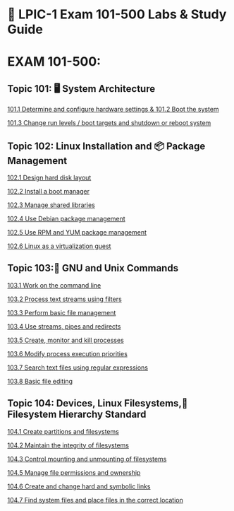 # 🔧 LPIC-1 Exam 101-500 Labs & Study Guide

# EXAM 101-500:
## Topic 101: 🖥️ System Architecture
[101.1 Determine and configure hardware settings & 101.2 Boot the system](https://github.com/Jose01000111/101.1-Determine-and-configure-hardware-settings.git)

[101.3 Change run levels / boot targets and shutdown or reboot system](https://github.com/Jose01000111/101.3-Change-run-levels-boot-targets-and-shutdown-or-reboot-system.git)

## Topic 102: Linux Installation and 📦 Package Management

[102.1 Design hard disk layout](https://github.com/Jose01000111/102.1-Disk_Layout_design.git)
 
[102.2 Install a boot manager](https://github.com/Jose01000111/LPIC1-102.2-Install-a-Boot-Manager.git)
 
[102.3 Manage shared libraries](https://github.com/Jose01000111/102.3-Managed-Shared-Libraries.git)
 
[102.4 Use Debian package management](https://github.com/Jose01000111/102.4-Use-Debian-Package-Management.git)
 
[102.5 Use RPM and YUM package management](https://github.com/Jose01000111/102.5-Use-RPM-and-YUM-package-management.git)
 
[102.6 Linux as a virtualization guest](https://github.com/Jose01000111/Linux-as-a-Virtualization-Guest.git)

## Topic 103:🐧 GNU and Unix Commands

[103.1 Work on the command line](https://github.com/Jose01000111/103.1-Work-on-the-command-line.git)
 
[103.2 Process text streams using filters](https://github.com/Jose01000111/103.2-Process-Text-Streams-Using-Filters.git)
 
[103.3 Perform basic file management](https://github.com/Jose01000111/103.3-Perform-Basic-File-Management.git)
 
[103.4 Use streams, pipes and redirects](https://github.com/Jose01000111/103.4-Use-Streams-Pipes-and-Redirects.git)
 
[103.5 Create, monitor and kill processes](https://github.com/Jose01000111/103.5-Create-Monitor-and-Kill-Processes.git)
 
[103.6 Modify process execution priorities](https://github.com/Jose01000111/103.6-Modify-process-execution-priorities.git)
 
[103.7 Search text files using regular expressions](https://github.com/Jose01000111/103.7-Search-Text-Files-Using-Regular-Expressions.git)
 
[103.8 Basic file editing]()

## Topic 104: Devices, Linux Filesystems,📂 Filesystem Hierarchy Standard

[104.1 Create partitions and filesystems]()
 
[104.2 Maintain the integrity of filesystems]()
 
[104.3 Control mounting and unmounting of filesystems]()
 
[104.5 Manage file permissions and ownership]()
 
[104.6 Create and change hard and symbolic links]()
 
[104.7 Find system files and place files in the correct location]()
